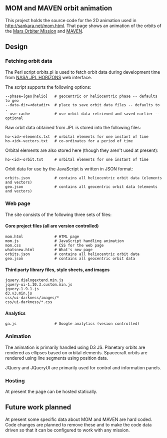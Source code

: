 
## MOM and MAVEN orbit animation

This project holds the source code for the 2D animation used
in http://sankara.net/mom.html. That page shows an animation
of the orbits of the <a href="http://www.isro.org/mars/home.aspx">
Mars Orbiter Mission</a> and <a href="http://www.nasa.gov/mission_pages/maven/main/">
MAVEN</a>.

## Design

### Fetching orbit data

The Perl script orbits.pl is used to fetch orbit data during development time from 
<a href="http://ssd.jpl.nasa.gov/?horizons">NASA JPL HORIZONS</a> web interface.

The script supports the following options:

    --phase=[geo|helio]   # geocentric or heliocentric phase -- defaults to geo
    --data-dir=<datadir>  # place to save orbit data files -- defaults to .
    --use-cache           # use orbit data retrieved and saved earlier -- optional

Raw orbit data obtained from JPL is stored into the following files:

    ho-<id>-elements.txt  # orbital elements for one instant of time
    ho-<id>-vectors.txt   # co-ordinates for a period of time

Orbital elements are also stored here (though they aren't used at present):

    ho-<id>-orbit.txt     # orbital elements for one instant of time

Orbit data for use by the JavaScript is written in JSON format:

    orbits.json           # contains all heliocentric orbit data (elements and vectors)
    geo.json              # contains all geocentric orbit data (elements and vectors)

### Web page

The site consists of the following three sets of files:

#### Core project files (all are version controlled)

    mom.html              # HTML page
    mom.js                # JavaScript handling animation
    mom.css               # CSS for the web page
    whatsnew.html         # What's new page
    orbits.json           # contains all heliocentric orbit data
    geo.json              # contains all geocentric orbit data    

#### Third party library files, style sheets, and images

    jquery.dialogextend.min.js
    jquery-ui-1.10.3.custom.min.js
    jquery-1.9.1.js
    d3.v3.min.js
    css/ui-darkness/images/* 
    css/ui-darkness/*.css

#### Analytics

    ga.js                 # Google analytics (vesion controlled)

### Animation

The animation is primarily handled using D3 JS. 
Planetary orbits are rendered as ellipses based on orbital elements.
Spacecraft orbits are rendered using line segments using position data.

JQuery and JQueryUI are primarily used for control and information panels.

### Hosting

At present the page can be hosted statically. 

## Future work planned

At present some specific data about MOM and MAVEN are hard coded.
Code changes are planned to remove these and to make the code data driven
so that it can be configured to work with any mission. 

